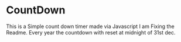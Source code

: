# CountDown
This is a Simple count down timer made via Javascript
I am Fixing the Readme.
Every year the countdown with reset at midnight of 31st dec.
